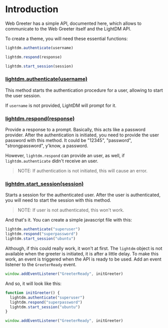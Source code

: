 # Introduction

Web Greeter has a simple API, documented here, which allows to communicate to the Web Greeter itself and the LightDM API.

To create a theme, you will need these essential functions:

```javascript
lightdm.authenticate(username)

lightdm.respond(response)

lightdm.start_session(session)
```

### [lightdm.authenticate(username)](/api/Greeter#LightDM_Greeter-authenticate)
This method starts the authentication procedure for a user, allowing to start the user session.

If `username` is not provided, LightDM will prompt for it.

### [lightdm.respond(response)](/api/Greeter#LightDM_Greeter-respond)
Provide a response to a prompt. Basically, this acts like a password provider. After the authentication is initiated, you need to provide the user password with this method. It could be "12345", "password", "strongpassword", y'know, a password.

However, `lightdm.respond` can provide an user, as well, if `lightdm.authenticate` didn't receive an user.

> NOTE: If authentication is not initiated, this will cause an error.

### [lightdm.start_session(session)](/api/Greeter#LightDM_Greeter-start_session)
Starts a session for the authenticated user. After the user is authenticated, you will need to start the session with this method.

> NOTE: If user is not authenticated, this won't work.

And that's it. You can create a simple javascript file with this:
```javascript
lightdm.authenticate("superuser")
lightdm.respond("superpassword")
lightdm.start_session("ubuntu")
```

Although, if this could really work, it won't at first. The `lightdm` object is not available when the greeter is initiated, it is after a little delay. To make this work, an event is triggered when the API is ready to be used. Add an event listener to the `GreeterReady` event.

```javascript
window.addEventListener("GreeterReady", initGreeter)
```

And so, it will look like this:

```javascript
function initGreeter() {
  lightdm.authenticate("superuser")
  lightdm.respond("superpassword")
  lightdm.start_session("ubuntu")
}

window.addEventListener("GreeterReady", initGreeter)
```
